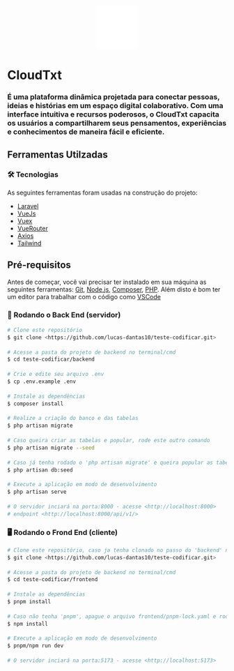 <div style="text-align: center">
    <img style="width: 100px;text-align: center" src="./frontend/src/assets/splash_logo.png">
</div>

# CloudTxt

### É uma plataforma dinâmica projetada para conectar pessoas, ideias e histórias em um espaço digital colaborativo. Com uma interface intuitiva e recursos poderosos, o CloudTxt capacita os usuários a compartilharem seus pensamentos, experiências e conhecimentos de maneira fácil e eficiente.

## Ferramentas Utilzadas

### 🛠 Tecnologias

As seguintes ferramentas foram usadas na construção do projeto:

- [Laravel](https://laravel.com/)
- [VueJs](https://vuejs.org/)
- [Vuex](https://vuex.vuejs.org/)
- [VueRouter](https://router.vuejs.org/)
- [Axios](https://axios-http.com/ptbr/docs/intro)
- [Tailwind](https://tailwindcss.com/) 

## Pré-requisitos

Antes de começar, você vai precisar ter instalado em sua máquina as seguintes ferramentas:
[Git](https://git-scm.com), [Node.js](https://nodejs.org/en/), [Composer](https://getcomposer.org/download/), [PHP](https://www.php.net/). 
Além disto é bom ter um editor para trabalhar com o código como [VSCode](https://code.visualstudio.com/)

### 🎲 Rodando o Back End (servidor)

```bash
# Clone este repositório
$ git clone <https://github.com/lucas-dantas10/teste-codificar.git>

# Acesse a pasta do projeto de backend no terminal/cmd
$ cd teste-codificar/backend

# Crie e edite seu arquivo .env
$ cp .env.example .env

# Instale as dependências
$ composer install

# Realize a criação do banco e das tabelas
$ php artisan migrate

# Caso queira criar as tabelas e popular, rode este outro comando
$ php artisan migrate --seed

# Caso já tenha rodado o 'php artisan migrate' e queira popular as tabelas, rode este outro comando
$ php artisan db:seed

# Execute a aplicação em modo de desenvolvimento
$ php artisan serve

# O servidor inciará na porta:8000 - acesse <http://localhost:8000>
# endpoint <http://localhost:8000/api/v1/>

```
### 🖥️ Rodando o Frond End (cliente)

```bash
# Clone este repositório, caso ja tenha clonado no passo do 'backend' não precisa clonar
$ git clone <https://github.com/lucas-dantas10/teste-codificar.git>

# Acesse a pasta do projeto de backend no terminal/cmd
$ cd teste-codificar/frontend

# Instale as dependências
$ pnpm install

# Caso não tenha 'pnpm', apague o arquivo frontend/pnpm-lock.yaml e rode o comando abaixo
$ npm install

# Execute a aplicação em modo de desenvolvimento
$ pnpm/npm run dev

# O servidor inciará na porta:5173 - acesse <http://localhost:5173>
```